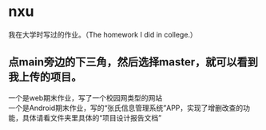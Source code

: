 # nxu
我在大学时写过的作业。（The homework I did in college.）
## 点main旁边的下三角，然后选择master，就可以看到我上传的项目。
一个是web期末作业，写了一个校园网类型的网站  
一个是Android期末作业，写的“张氏信息管理系统”APP，实现了增删改查的功能，具体请看文件夹里具体的“项目设计报告文档”
